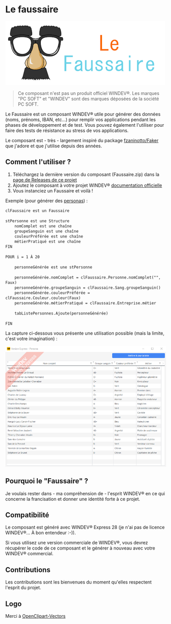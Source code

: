 # Le faussaire

![Le logo du Faussaire](https://github.com/TeddyBear06/windev-faussaire/blob/13f872da95837883f7390f5f823586891eeaba7e/Documents/le_faussaire_logo.png)

> Ce composant n'est pas un produit officiel WINDEV®. Les marques "PC SOFT" et "WINDEV" sont des marques déposées de la société PC SOFT.

Le Faussaire est un composant WINDEV® utile pour générer des données (noms, prénoms, IBAN, etc...) pour remplir vos applications pendant les phases de développement et de test. Vous pouvez également l'utiliser pour faire des tests de résistance au stress de vos applications.

Le composant est - très - largement inspiré du package [fzaninotto/Faker](https://github.com/fzaninotto/Faker) que j'adore et que j'utilise depuis des années.

## Comment l'utiliser ?

1. Téléchargez la dernière version du composant (Faussaire.zip) dans la [page de Releases de ce projet](https://github.com/TeddyBear06/windev-faussaire/releases)
2. Ajoutez le composant à votre projet WINDEV® [documentation officielle](https://doc.pcsoft.fr/?2014006)
3. Vous instanciez un Faussaire et voilà !

Exemple (pour générer des [personas](https://fr.wikipedia.org/wiki/Persona)) :

```
clFaussaire est un Faussaire

stPersonne est une Structure
	nomComplet est une chaîne
	groupeSanguin est une chaîne
	couleurPréférée est une chaîne
	métierPratiqué est une chaîne
FIN

POUR i = 1 À 20

	personneGénérée est une stPersonne

	personneGénérée.nomComplet = clFaussaire.Personne.nomComplet("", Faux)
	personneGénérée.groupeSanguin = clFaussaire.Sang.groupeSanguin()
	personneGénérée.couleurPréférée = clFaussaire.Couleur.couleur(Faux)
	personneGénérée.métierPratiqué = clFaussaire.Entreprise.métier

	tabListePersonnes.Ajoute(personneGénérée)

FIN
```

La capture ci-dessous vous présente une utilisation possible (mais la limite, c'est votre imagination) :

![Créer des personas](Documents/liste_personas.png)

## Pourquoi le "Faussaire" ?

Je voulais rester dans - ma compréhension de - l'esprit WINDEV® en ce qui concerne la francisation et donner une identité forte à ce projet.

## Compatibilité

Le composant est généré avec WINDEV® Express 28 (je n'ai pas de licence WINDEV®... À bon entendeur :-)). 

Si vous utilisez une version commerciale de WINDEV®, vous devrez récupérer le code de ce composant et le générer à nouveau avec votre WINDEV® commercial.

## Contributions

Les contributions sont les bienvenues du moment qu'elles respectent l'esprit du projet.

## Logo

Merci à [OpenClipart-Vectors](https://pixabay.com/vectors/comedy-funny-glasses-mask-carnival-156776/)
